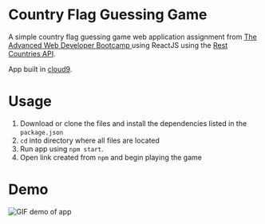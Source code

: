 # Country Flag Guessing Game

A simple country flag guessing game web application assignment from [The Advanced Web Developer Bootcamp
](https://www.udemy.com/the-advanced-web-developer-bootcamp/) using ReactJS using the [Rest Countries API](https://restcountries.eu/rest/v2/all). 

App built in [cloud9](https://ide.c9.io/rickylu/adv-web-dev).

# Usage

 1. Download or clone the files and install the dependencies listed in the `package.json`
 2. `cd` into directory where all files are located
 3. Run app using `npm start`.
 4. Open link created from `npm` and begin playing the game

# Demo
![GIF demo of app](dklfjlkdfjl.jpg)
